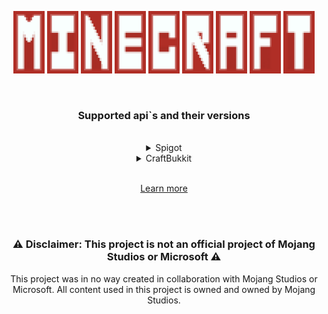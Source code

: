 <p align="center">
  <img src="https://github.com/Fuldiss/Minecraft/blob/main/assets/images/banner_m.png?raw=true" alt="Banner M" width="50" />
  <img src="https://github.com/Fuldiss/Minecraft/blob/main/assets/images/banner_i.png?raw=true" alt="Banner I" width="50" />
  <img src="https://github.com/Fuldiss/Minecraft/blob/main/assets/images/banner_n.png?raw=true" alt="Banner N" width="50" />
  <img src="https://github.com/Fuldiss/Minecraft/blob/main/assets/images/banner_e.png?raw=true" alt="Banner E" width="50" />
  <img src="https://github.com/Fuldiss/Minecraft/blob/main/assets/images/banner_c.png?raw=true" alt="Banner C" width="50" />
  <img src="https://github.com/Fuldiss/Minecraft/blob/main/assets/images/banner_r.png?raw=true" alt="Banner R" width="50" />
  <img src="https://github.com/Fuldiss/Minecraft/blob/main/assets/images/banner_a.png?raw=true" alt="Banner A" width="50" />
  <img src="https://github.com/Fuldiss/Minecraft/blob/main/assets/images/banner_f.png?raw=true" alt="Banner F" width="50" />
  <img src="https://github.com/Fuldiss/Minecraft/blob/main/assets/images/banner_t.png?raw=true" alt="Banner T" width="50" />
</p>

<br>
<h3 align="center">
    Supported api`s and their versions
</h3>
<br>

<div align="center">
<details>
  <summary>Spigot</summary>
  <br>
  
```bash
1.4.6 - 1.4.7 - 1.5.1 - 1.5.2 - 1.6.2 - 1.6.4 - 1.7.2 - 1.7.5 - 1.7.8 - 1.7.9 - 1.7.10 - 1.8 - 1.8.3
1.8.4 - 1.8.5 - 1.8.6 - 1.8.7 - 1.8.8 - 1.9 - 1.9.2 - 1.9.4 - 1.10 - 1.10.2 - 1.11 - 1.11.1 - 1.11.2
1.12 - 1.12.1 - 1.12.2 - 1.13 - 1.13.1 - 1.13.2 - 1.14 - 1.14.1 - 1.14.2 - 1.14.3 - 1.14.4 - 1.15
1.15.1 - 1.15.2 - 1.16.1 - 1.16.2 - 1.16.3 - 1.16.4 - 1.16.5 - 1.17 - 1.17.1 - 1.18 - 1.18.1 - 1.18.2
1.19 - 1.19.1 - 1.19.2 - 1.19.3 - 1.19.4 - 1.20.1 - 1.20.2 - 1.20.4 - 1.20.6 - 1.21
```
</details>


<details>
  <summary>CraftBukkit</summary>
```bash
1.4.6 - 1.4.7 - 1.5.1 - 1.5.2 - 1.6.2 - 1.6.4 - 1.7.2 - 1.7.5 - 1.7.8
```
</details>


  <br>

  [Learn more](#)

</div>


<br><br>

<h3 align="center">
⚠️ Disclaimer: This project is not an official project of Mojang Studios or Microsoft ⚠️
</h3>
<p align="center">This project was in no way created in collaboration with Mojang Studios or Microsoft. All content used in this project is owned and owned by Mojang Studios.</p>
